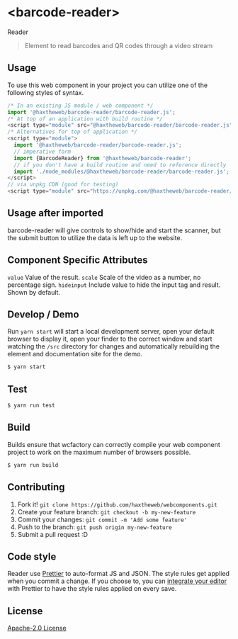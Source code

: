 # &lt;barcode-reader&gt;

Reader
> Element to read barcodes and QR codes through a video stream

## Usage
To use this web component in your project you can utilize one of the following styles of syntax.

```js
/* In an existing JS module / web component */
import '@haxtheweb/barcode-reader/barcode-reader.js';
/* At top of an application with build routine */
<script type="module" src="@haxtheweb/barcode-reader/barcode-reader.js"></script>
/* Alternatives for top of application */
<script type="module">
  import '@haxtheweb/barcode-reader/barcode-reader.js';
  // imperative form
  import {BarcodeReader} from '@haxtheweb/barcode-reader';
  // if you don't have a build routine and need to reference directly
  import './node_modules/@haxtheweb/barcode-reader/barcode-reader.js';
</script>
// via unpkg CDN (good for testing)
<script type="module" src="https://unpkg.com/@haxtheweb/barcode-reader/barcode-reader.js"></script>
```
## Usage after imported
barcode-reader will give controls to show/hide and start the scanner, but the submit button to utilize the data is left up to the website.

## Component Specific Attributes
`value` Value of the result. 
`scale` Scale of the video as a number, no percentage sign.
`hideinput` Include value to hide the input tag and result. Shown by default.

## Develop / Demo
Run `yarn start` will start a local development server, open your default browser to display it, open your finder to the correct window and start watching the `/src` directory for changes and automatically rebuilding the element and documentation site for the demo.
```bash
$ yarn start
```

## Test

```bash
$ yarn run test
```

## Build
Builds ensure that wcfactory can correctly compile your web component project to
work on the maximum number of browsers possible.
```bash
$ yarn run build
```

## Contributing

1. Fork it! `git clone https://github.com/haxtheweb/webcomponents.git`
2. Create your feature branch: `git checkout -b my-new-feature`
3. Commit your changes: `git commit -m 'Add some feature'`
4. Push to the branch: `git push origin my-new-feature`
5. Submit a pull request :D

## Code style

Reader  use [Prettier][prettier] to auto-format JS and JSON.  The style rules get applied when you commit a change.  If you choose to, you can [integrate your editor][prettier-ed] with Prettier to have the style rules applied on every save.

[prettier]: https://github.com/prettier/prettier/
[prettier-ed]: https://github.com/prettier/prettier/#editor-integration
[polyserve]: https://github.com/Polymer/polyserve
[web-component-tester]: https://github.com/Polymer/web-component-tester

## License
[Apache-2.0 License](http://opensource.org/licenses/Apache-2.0)